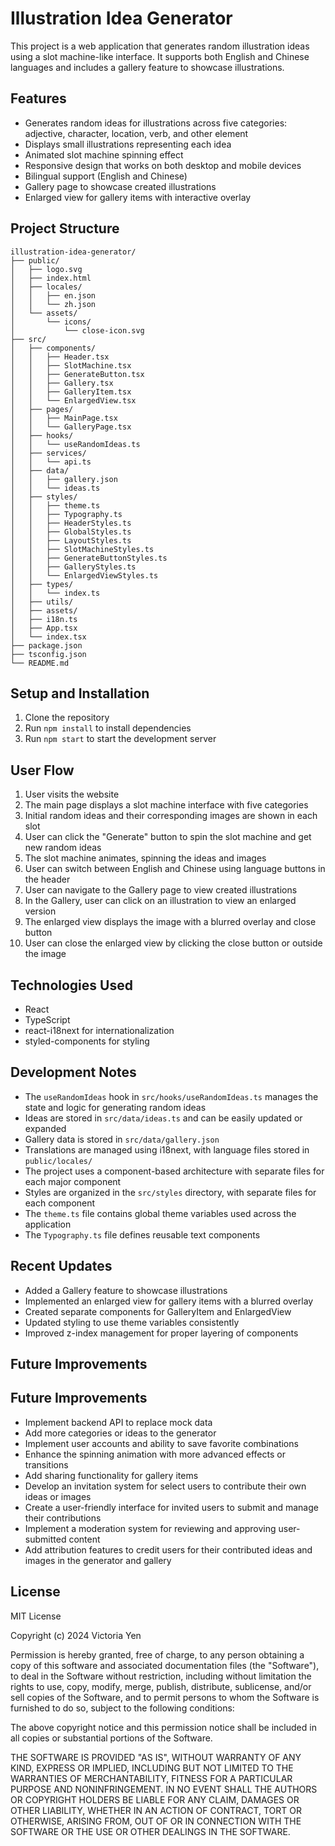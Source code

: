# Illustration Idea Generator

This project is a web application that generates random illustration ideas using a slot machine-like interface. It supports both English and Chinese languages and includes a gallery feature to showcase illustrations.

## Features

- Generates random ideas for illustrations across five categories: adjective, character, location, verb, and other element
- Displays small illustrations representing each idea
- Animated slot machine spinning effect
- Responsive design that works on both desktop and mobile devices
- Bilingual support (English and Chinese)
- Gallery page to showcase created illustrations
- Enlarged view for gallery items with interactive overlay

## Project Structure

```
illustration-idea-generator/
├── public/
│   ├── logo.svg
│   ├── index.html
│   ├── locales/
│   │   ├── en.json
│   │   └── zh.json
│   └── assets/
│       └── icons/
│           └── close-icon.svg
├── src/
│   ├── components/
│   │   ├── Header.tsx
│   │   ├── SlotMachine.tsx
│   │   ├── GenerateButton.tsx
│   │   ├── Gallery.tsx
│   │   ├── GalleryItem.tsx
│   │   └── EnlargedView.tsx
│   ├── pages/
│   │   ├── MainPage.tsx
│   │   └── GalleryPage.tsx
│   ├── hooks/
│   │   └── useRandomIdeas.ts
│   ├── services/
│   │   └── api.ts
│   ├── data/
│   │   ├── gallery.json
│   │   └── ideas.ts
│   ├── styles/
│   │   ├── theme.ts
│   │   ├── Typography.ts
│   │   ├── HeaderStyles.ts
│   │   ├── GlobalStyles.ts
│   │   ├── LayoutStyles.ts
│   │   ├── SlotMachineStyles.ts
│   │   ├── GenerateButtonStyles.ts
│   │   ├── GalleryStyles.ts
│   │   └── EnlargedViewStyles.ts
│   ├── types/
│   │   └── index.ts
│   ├── utils/
│   ├── assets/
│   ├── i18n.ts
│   ├── App.tsx
│   └── index.tsx
├── package.json
├── tsconfig.json
└── README.md

```

## Setup and Installation

1. Clone the repository
2. Run `npm install` to install dependencies
3. Run `npm start` to start the development server

## User Flow

1. User visits the website
2. The main page displays a slot machine interface with five categories
3. Initial random ideas and their corresponding images are shown in each slot
4. User can click the "Generate" button to spin the slot machine and get new random ideas
5. The slot machine animates, spinning the ideas and images
6. User can switch between English and Chinese using language buttons in the header
7. User can navigate to the Gallery page to view created illustrations
8. In the Gallery, user can click on an illustration to view an enlarged version
9. The enlarged view displays the image with a blurred overlay and close button
10. User can close the enlarged view by clicking the close button or outside the image

## Technologies Used

- React
- TypeScript
- react-i18next for internationalization
- styled-components for styling

## Development Notes

- The `useRandomIdeas` hook in `src/hooks/useRandomIdeas.ts` manages the state and logic for generating random ideas
- Ideas are stored in `src/data/ideas.ts` and can be easily updated or expanded
- Gallery data is stored in `src/data/gallery.json`
- Translations are managed using i18next, with language files stored in `public/locales/`
- The project uses a component-based architecture with separate files for each major component
- Styles are organized in the `src/styles` directory, with separate files for each component
- The `theme.ts` file contains global theme variables used across the application
- The `Typography.ts` file defines reusable text components

## Recent Updates

- Added a Gallery feature to showcase illustrations
- Implemented an enlarged view for gallery items with a blurred overlay
- Created separate components for GalleryItem and EnlargedView
- Updated styling to use theme variables consistently
- Improved z-index management for proper layering of components

## Future Improvements

## Future Improvements

- Implement backend API to replace mock data
- Add more categories or ideas to the generator
- Implement user accounts and ability to save favorite combinations
- Enhance the spinning animation with more advanced effects or transitions
- Add sharing functionality for gallery items
- Develop an invitation system for select users to contribute their own ideas or images
- Create a user-friendly interface for invited users to submit and manage their contributions
- Implement a moderation system for reviewing and approving user-submitted content
- Add attribution features to credit users for their contributed ideas and images in the generator and gallery

## License

MIT License

Copyright (c) 2024 Victoria Yen

Permission is hereby granted, free of charge, to any person obtaining a copy
of this software and associated documentation files (the "Software"), to deal
in the Software without restriction, including without limitation the rights
to use, copy, modify, merge, publish, distribute, sublicense, and/or sell
copies of the Software, and to permit persons to whom the Software is
furnished to do so, subject to the following conditions:

The above copyright notice and this permission notice shall be included in all
copies or substantial portions of the Software.

THE SOFTWARE IS PROVIDED "AS IS", WITHOUT WARRANTY OF ANY KIND, EXPRESS OR
IMPLIED, INCLUDING BUT NOT LIMITED TO THE WARRANTIES OF MERCHANTABILITY,
FITNESS FOR A PARTICULAR PURPOSE AND NONINFRINGEMENT. IN NO EVENT SHALL THE
AUTHORS OR COPYRIGHT HOLDERS BE LIABLE FOR ANY CLAIM, DAMAGES OR OTHER
LIABILITY, WHETHER IN AN ACTION OF CONTRACT, TORT OR OTHERWISE, ARISING FROM,
OUT OF OR IN CONNECTION WITH THE SOFTWARE OR THE USE OR OTHER DEALINGS IN THE
SOFTWARE.
